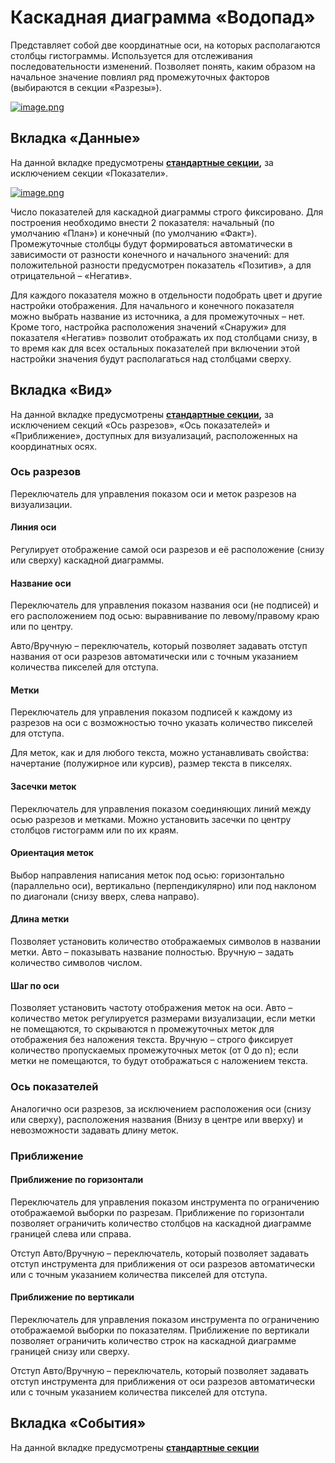 # Каскадная диаграмма «Водопад»

Представляет собой две координатные оси, на которых располагаются столбцы гистограммы. Используется для отслеживания последовательности изменений. Позволяет понять, каким образом на начальное значение повлиял ряд промежуточных факторов (выбираются в секции «Разрезы»).

[![image.png](https://book.winsolutions.ru/uploads/images/gallery/2024-10/scaled-1680-/sfEimage.png)](https://book.winsolutions.ru/uploads/images/gallery/2024-10/sfEimage.png)

## Вкладка «Данные»

На данной вкладке предусмотрены **[стандартные секции](https://book.winsolutions.ru/books/rukovodstvo-polzovatelia/page/parametry-vidzeta#bkmrk-%D0%92%D0%BA%D0%BB%D0%B0%D0%B4%D0%BA%D0%B0-%C2%AB%D0%94%D0%B0%D0%BD%D0%BD%D1%8B%D0%B5%C2%BB),** за исключением секции «Показатели».

[![image.png](https://book.winsolutions.ru/uploads/images/gallery/2024-10/scaled-1680-/oluimage.png)](https://book.winsolutions.ru/uploads/images/gallery/2024-10/oluimage.png)

Число показателей для каскадной диаграммы строго фиксировано. Для построения необходимо внести 2 показателя: начальный (по умолчанию «План») и конечный (по умолчанию «Факт»). Промежуточные столбцы будут формироваться автоматически в зависимости от разности конечного и начального значений: для положительной разности предусмотрен показатель «Позитив», а для отрицательной – «Негатив».

Для каждого показателя можно в отдельности подобрать цвет и другие настройки отображения. Для начального и конечного показателя можно выбрать название из источника, а для промежуточных – нет. Кроме того, настройка расположения значений «Снаружи» для показателя «Негатив» позволит отображать их под столбцами снизу, в то время как для всех остальных показателей при включении этой настройки значения будут располагаться над столбцами сверху.

## Вкладка «Вид»

На данной вкладке предусмотрены **[стандартные секции](https://book.winsolutions.ru/books/rukovodstvo-polzovatelia/page/parametry-vidzeta#bkmrk-%D0%92%D0%BA%D0%BB%D0%B0%D0%B4%D0%BA%D0%B0-%C2%AB%D0%92%D0%B8%D0%B4%C2%BB),** за исключением секций «Ось разрезов», «Ось показателей» и «Приближение», доступных для визуализаций, расположенных на координатных осях.

### Ось разрезов

Переключатель для управления показом оси и меток разрезов на визуализации.

#### Линия оси

Регулирует отображение самой оси разрезов и её расположение (снизу или сверху) каскадной диаграммы.

#### Название оси

Переключатель для управления показом названия оси (не подписей) и его расположением под осью: выравнивание по левому/правому краю или по центру.

Авто/Вручную – переключатель, который позволяет задавать отступ названия от оси разрезов автоматически или с точным указанием количества пикселей для отступа.

#### Метки

Переключатель для управления показом подписей к каждому из разрезов на оси с возможностью точно указать количество пикселей для отступа.

Для меток, как и для любого текста, можно устанавливать свойства: начертание (полужирное или курсив), размер текста в пикселях.

#### Засечки меток

Переключатель для управления показом соединяющих линий между осью разрезов и метками. Можно установить засечки по центру столбцов гистограмм или по их краям.

#### Ориентация меток

Выбор направления написания меток под осью: горизонтально (параллельно оси), вертикально (перпендикулярно) или под наклоном по диагонали (снизу вверх, слева направо).

#### Длина метки

Позволяет установить количество отображаемых символов в названии метки. Авто – показывать название полностью. Вручную – задать количество символов числом.

#### Шаг по оси

Позволяет установить частоту отображения меток на оси. Авто – количество меток регулируется размерами визуализации, если метки не помещаются, то скрываются n промежуточных меток для отображения без наложения текста. Вручную – строго фиксирует количество пропускаемых промежуточных меток (от 0 до n); если метки не помещаются, то будут отображаться с наложением текста.

### Ось показателей

Аналогично оси разрезов, за исключением расположения оси (снизу или сверху), расположения названия (Внизу в центре или вверху) и невозможности задавать длину меток.

### Приближение

#### Приближение по горизонтали

Переключатель для управления показом инструмента по ограничению отображаемой выборки по разрезам. Приближение по горизонтали позволяет ограничить количество столбцов на каскадной диаграмме границей слева или справа.

Отступ Авто/Вручную – переключатель, который позволяет задавать отступ инструмента для приближения от оси разрезов автоматически или с точным указанием количества пикселей для отступа.

#### Приближение по вертикали

Переключатель для управления показом инструмента по ограничению отображаемой выборки по показателям. Приближение по вертикали позволяет ограничить количество строк на каскадной диаграмме границей снизу или сверху.

Отступ Авто/Вручную – переключатель, который позволяет задавать отступ инструмента для приближения от оси разрезов автоматически или с точным указанием количества пикселей для отступа.

## Вкладка «События»

На данной вкладке предусмотрены **[стандартные секции](https://book.winsolutions.ru/books/rukovodstvo-polzovatelia/page/parametry-vidzeta#bkmrk-%D0%92%D0%BA%D0%BB%D0%B0%D0%B4%D0%BA%D0%B0-%C2%AB%D0%A1%D0%BE%D0%B1%D1%8B%D1%82%D0%B8%D1%8F%C2%BB-0)**